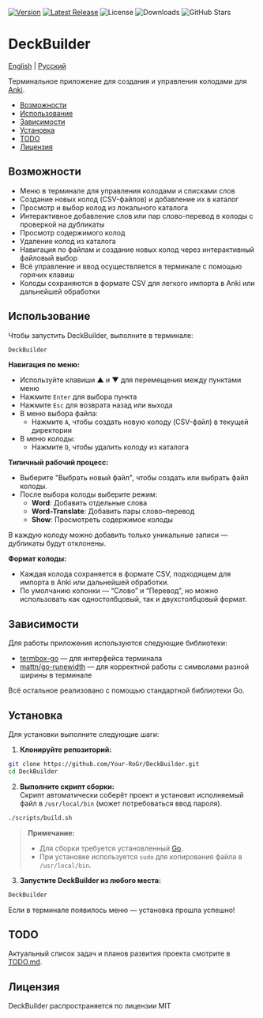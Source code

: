 [![Version](https://img.shields.io/badge/Version-0.1.1-blue)](https://github.com/Your-RoGr/DeckBuilder/tree/master)
[![Latest Release](https://img.shields.io/github/v/release/Your-RoGr/DeckBuilder)](https://github.com/Your-RoGr/DeckBuilder/releases)
![License](https://img.shields.io/github/license/Your-RoGr/DeckBuilder)
![Downloads](https://img.shields.io/github/downloads/Your-RoGr/DeckBuilder/total)
![GitHub Stars](https://img.shields.io/github/stars/Your-RoGr/DeckBuilder?style=social)

# DeckBuilder

[English](README.md) | [Русский](README.ru.md)

Терминальное приложение для создания и управления колодами для [Anki](https://apps.ankiweb.net/).

- [Возможности](#Возможности)
- [Использование](#Использование)
- [Зависимости](#Зависимости)
- [Установка](#Установка)
- [TODO](#TODO)
- [Лицензия](#Лицензия)

## Возможности

- Меню в терминале для управления колодами и списками слов
- Создание новых колод (CSV-файлов) и добавление их в каталог
- Просмотр и выбор колод из локального каталога
- Интерактивное добавление слов или пар слово-перевод в колоды с проверкой на дубликаты
- Просмотр содержимого колод
- Удаление колод из каталога
- Навигация по файлам и создание новых колод через интерактивный файловый выбор
- Всё управление и ввод осуществляется в терминале с помощью горячих клавиш
- Колоды сохраняются в формате CSV для легкого импорта в Anki или дальнейшей обработки

## Использование

Чтобы запустить DeckBuilder, выполните в терминале:

```bash
DeckBuilder
```

**Навигация по меню:**
- Используйте клавиши ▲ и ▼ для перемещения между пунктами меню
- Нажмите `Enter` для выбора пункта
- Нажмите `Esc` для возврата назад или выхода
- В меню выбора файла:
  - Нажмите `A`, чтобы создать новую колоду (CSV-файл) в текущей директории
- В меню колоды:
  - Нажмите `D`, чтобы удалить колоду из каталога

**Типичный рабочий процесс:**
- Выберите "Выбрать новый файл", чтобы создать или выбрать файл колоды.
- После выбора колоды выберите режим:
  - **Word**: Добавить отдельные слова
  - **Word-Translate**: Добавить пары слово–перевод
  - **Show**: Просмотреть содержимое колоды

В каждую колоду можно добавить только уникальные записи — дубликаты будут отклонены.

**Формат колоды:**
- Каждая колода сохраняется в формате CSV, подходящем для импорта в Anki или дальнейшей обработки.
- По умолчанию колонки — “Слово” и “Перевод”, но можно использовать как одностолбцовый, так и двухстолбцовый формат.

## Зависимости

Для работы приложения используются следующие библиотеки:
- [termbox-go](https://github.com/nsf/termbox-go) — для интерфейса терминала
- [mattn/go-runewidth](https://github.com/mattn/go-runewidth) — для корректной работы с символами разной ширины в терминале

Всё остальное реализовано с помощью стандартной библиотеки Go.

## Установка

Для установки выполните следующие шаги:

1. **Клонируйте репозиторий:**

```bash
git clone https://github.com/Your-RoGr/DeckBuilder.git
cd DeckBuilder
```

2. **Выполните скрипт сборки:**  
Скрипт автоматически соберёт проект и установит исполняемый файл в `/usr/local/bin` (может потребоваться ввод пароля).

```bash
./scripts/build.sh
```

> **Примечание:**  
> - Для сборки требуется установленный [Go](https://golang.org/doc/install).
> - При установке используется `sudo` для копирования файла в `/usr/local/bin`.

3. **Запустите DeckBuilder из любого места:**

```bash
DeckBuilder
```

Если в терминале появилось меню — установка прошла успешно!

## TODO

Актуальный список задач и планов развития проекта смотрите в [TODO.md](TODO.md).

## Лицензия

DeckBuilder распространяется по лицензии MIT
